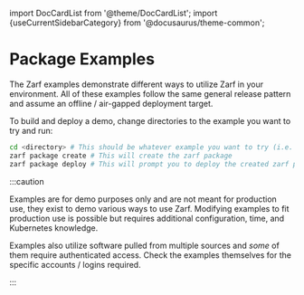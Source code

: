 import DocCardList from '@theme/DocCardList';
import {useCurrentSidebarCategory} from '@docusaurus/theme-common';

# Package Examples

The Zarf examples demonstrate different ways to utilize Zarf in your environment.  All of these examples follow the same general release pattern and assume an offline / air-gapped deployment target.

To build and deploy a demo, change directories to the example you want to try and run:

``` bash
cd <directory> # This should be whatever example you want to try (i.e. game)
zarf package create # This will create the zarf package
zarf package deploy # This will prompt you to deploy the created zarf package
```

:::caution

Examples are for demo purposes only and are not meant for production use, they exist to demo various ways to use Zarf. Modifying examples to fit production use is possible but requires additional configuration, time, and Kubernetes knowledge.

Examples also utilize software pulled from multiple sources and _some_ of them require authenticated access. Check the examples themselves for the specific accounts / logins required.

:::

&nbsp;

<DocCardList items={useCurrentSidebarCategory().items.slice(1)}/>
